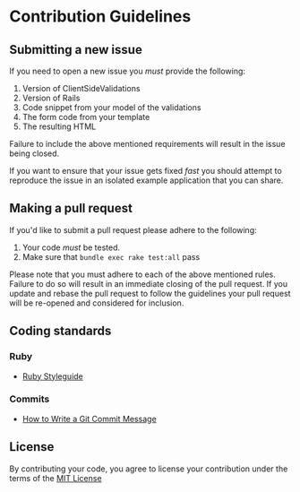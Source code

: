 # Contribution Guidelines #

## Submitting a new issue ##

If you need to open a new issue you *must* provide the following:

1. Version of ClientSideValidations
2. Version of Rails
3. Code snippet from your model of the validations
4. The form code from your template
5. The resulting HTML

Failure to include the above mentioned requirements will result in the
issue being closed.

If you want to ensure that your issue gets fixed *fast* you should
attempt to reproduce the issue in an isolated example application that
you can share.

## Making a pull request ##

If you'd like to submit a pull request please adhere to the following:

1. Your code *must* be tested.
2. Make sure that `bundle exec rake test:all` pass

Please note that you must adhere to each of the above mentioned rules.
Failure to do so will result in an immediate closing of the pull
request. If you update and rebase the pull request to follow the
guidelines your pull request will be re-opened and considered for
inclusion.

## Coding standards

### Ruby

- [Ruby Styleguide](https://github.com/rubocop/ruby-style-guide)

### Commits

- [How to Write a Git Commit Message](https://cbea.ms/git-commit/#seven-rules)

## License

By contributing your code, you agree to license your contribution under the terms of the [MIT License](LICENSE)
